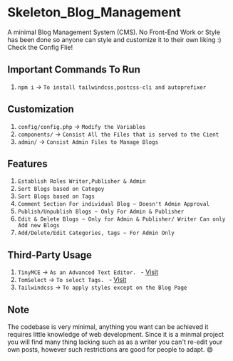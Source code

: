 # Skeleton_Blog_Management

A minimal Blog Management System (CMS). No Front-End Work or Style has been done so anyone can style and customize it to their own liking :) Check the Config Flie!

## Important Commands To Run

1. `npm i` -> `To install tailwindcss,postcss-cli and autoprefixer`

## Customization

1. `config/config.php` -> `Modify the Variables`
2. `components/` -> `Consist All the Files that is served to the Cient`
3. `admin/` -> `Consist Admin Files to Manage Blogs`

## Features

1. `Establish Roles Writer,Publisher & Admin`
2. `Sort Blogs based on Categoy`
3. `Sort Blogs based on Tags`
4. `Comment Section For individual Blog ~ Doesn't Admin Approval`
5. `Publish/Unpublish Blogs ~ Only For Admin & Publisher`
6. `Edit & Delete Blogs ~ Only for Admin & Publisher/ Writer Can only Add new Blogs`
7. `Add/Delete/Edit Categories, tags ~ For Admin Only`

## Third-Party Usage

1. `TinyMCE` -> `As an Advanced Text Editor. `  - <a href="https://www.tiny.cloud/">Visit</a>
2. `TomSelect` -> `To select Tags. `  -  <a href="https://tom-select.js.org/">Visit</a>
3. `Tailwindcss` -> `To apply styles except on the Blog Page`

## Note

The codebase is very minimal, anything you want can be achieved it requires little knowledge of web development. Since it is a minmal project you will find many thing lacking such as as a writer you can't re-edit your own posts, however such restrictions are good for people to adapt. 😄

